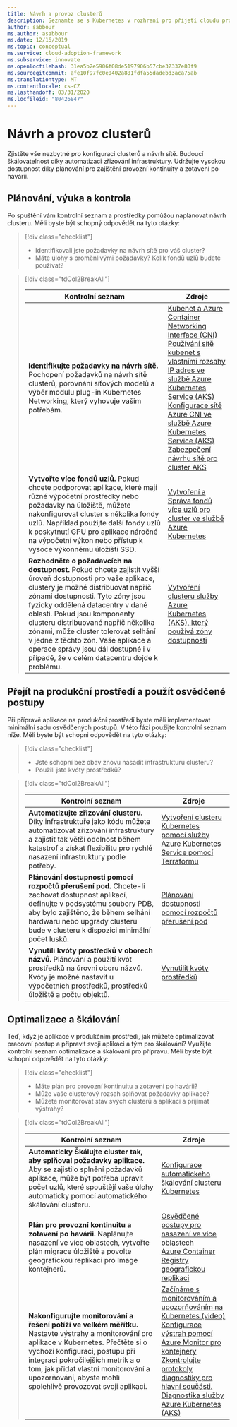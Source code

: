 ```yaml
---
title: Návrh a provoz clusterů
description: Seznamte se s Kubernetes v rozhraní pro přijetí cloudu pro návrh a operace clusteru.
author: sabbour
ms.author: asabbour
ms.date: 12/16/2019
ms.topic: conceptual
ms.service: cloud-adoption-framework
ms.subservice: innovate
ms.openlocfilehash: 31ea5b2e5906f08de5197906b57cbe32337e80f9
ms.sourcegitcommit: afe10f97fc0e0402a881fdfa55dadebd3aca75ab
ms.translationtype: MT
ms.contentlocale: cs-CZ
ms.lasthandoff: 03/31/2020
ms.locfileid: "80426847"
---
```

<!-- cSpell:ignore asabbour sabbour autoscaler PDBs -->

# <a name="cluster-design-and-operations"></a>Návrh a provoz clusterů

Zjistěte vše nezbytné pro konfiguraci clusterů a návrh sítě. Budoucí škálovatelnost díky automatizaci zřizování infrastruktury. Udržujte vysokou dostupnost díky plánování pro zajištění provozní kontinuity a zotavení po havárii.

## <a name="plan-train-and-proof"></a>Plánování, výuka a kontrola

Po spuštění vám kontrolní seznam a prostředky pomůžou naplánovat návrh clusteru. Měli byste být schopný odpovědět na tyto otázky:

<!-- markdownlint-disable MD033 -->

> [!div class="checklist"]
>
> - Identifikovali jste požadavky na návrh sítě pro váš cluster?
> - Máte úlohy s proměnlivými požadavky? Kolik fondů uzlů budete používat?

<!-- -->

> [!div class="tdCol2BreakAll"]
>
> | Kontrolní seznam  | Zdroje |
> |------------------------------------------------------------------|-----------------------------------------------------------------|
> | **Identifikujte požadavky na návrh sítě.** Pochopení požadavků na návrh sítě clusterů, porovnání síťových modelů a výběr modulu plug-in Kubernetes Networking, který vyhovuje vašim potřebám.    | [Kubenet a Azure Container Networking Interface (CNI)](https://docs.microsoft.com/azure/aks/concepts-network#azure-virtual-networks) <br/> [Používání sítě kubenet s vlastními rozsahy IP adres ve službě Azure Kubernetes Service (AKS)](https://docs.microsoft.com/azure/aks/configure-kubenet) <br/> [Konfigurace sítě Azure CNI ve službě Azure Kubernetes Service (AKS)](https://docs.microsoft.com/azure/aks/configure-azure-cni) <br/> [Zabezpečení návrhu sítě pro cluster AKS](https://github.com/Azure/sg-aks-workshop/blob/master/cluster-design/NetworkDesign.md)|
> | **Vytvořte více fondů uzlů.** Pokud chcete podporovat aplikace, které mají různé výpočetní prostředky nebo požadavky na úložiště, můžete nakonfigurovat cluster s několika fondy uzlů. Například použijte další fondy uzlů k poskytnutí GPU pro aplikace náročné na výpočetní výkon nebo přístup k vysoce výkonnému úložišti SSD.   | [Vytvoření a Správa fondů více uzlů pro cluster ve službě Azure Kubernetes](https://docs.microsoft.com/azure/aks/use-multiple-node-pools) |
> | **Rozhodněte o požadavcích na dostupnost.** Pokud chcete zajistit vyšší úroveň dostupnosti pro vaše aplikace, clustery je možné distribuovat napříč zónami dostupnosti. Tyto zóny jsou fyzicky oddělená datacentry v dané oblasti. Pokud jsou komponenty clusteru distribuované napříč několika zónami, může cluster tolerovat selhání v jedné z těchto zón. Vaše aplikace a operace správy jsou dál dostupné i v případě, že v celém datacentru dojde k problému.   | [Vytvoření clusteru služby Azure Kubernetes (AKS), který používá zóny dostupnosti](https://docs.microsoft.com/azure/aks/availability-zones) |

## <a name="go-to-production-and-apply-best-practices"></a>Přejít na produkční prostředí a použít osvědčené postupy

Při přípravě aplikace na produkční prostředí byste měli implementovat minimální sadu osvědčených postupů. V této fázi použijte kontrolní seznam níže. Měli byste být schopni odpovědět na tyto otázky:

> [!div class="checklist"]
>
> - Jste schopní bez obav znovu nasadit infrastrukturu clusteru?
> - Použili jste kvóty prostředků?

<!-- -->

> [!div class="tdCol2BreakAll"]
>
> | Kontrolní seznam  | Zdroje                                                                                                     |
> |------------------------------------------------------------------|-----------------------------------------------------------------|
> | **Automatizujte zřizování clusteru.** Díky infrastruktuře jako kódu můžete automatizovat zřizování infrastruktury a zajistit tak větší odolnost během katastrof a získat flexibilitu pro rychlé nasazení infrastruktury podle potřeby.     | [Vytvoření clusteru Kubernetes pomocí služby Azure Kubernetes Service pomocí Terraformu](https://docs.microsoft.com/azure/terraform/terraform-create-k8s-cluster-with-tf-and-aks)|
> | **Plánování dostupnosti pomocí rozpočtů přerušení pod.** Chcete-li zachovat dostupnost aplikací, definujte v podsystému soubory PDB, aby bylo zajištěno, že během selhání hardwaru nebo upgrady clusteru bude v clusteru k dispozici minimální počet lusků. | [Plánování dostupnosti pomocí rozpočtů přerušení pod](https://docs.microsoft.com/azure/aks/operator-best-practices-scheduler#plan-for-availability-using-pod-disruption-budgets)  |
> | **Vynutili kvóty prostředků v oborech názvů.** Plánování a použití kvót prostředků na úrovni oboru názvů. Kvóty je možné nastavit u výpočetních prostředků, prostředků úložiště a počtu objektů.| [Vynutilit kvóty prostředků](https://docs.microsoft.com/azure/aks/operator-best-practices-scheduler#enforce-resource-quotas)  |

## <a name="optimize-and-scale"></a>Optimalizace a škálování

Teď, když je aplikace v produkčním prostředí, jak můžete optimalizovat pracovní postup a připravit svoji aplikaci a tým pro škálování? Využijte kontrolní seznam optimalizace a škálování pro přípravu. Měli byste být schopni odpovědět na tyto otázky:

> [!div class="checklist"]
>
> - Máte plán pro provozní kontinuitu a zotavení po havárii?
> - Může vaše clusterový rozsah splňovat požadavky aplikace?
> - Můžete monitorovat stav svých clusterů a aplikací a přijímat výstrahy?

<!-- -->

> [!div class="tdCol2BreakAll"]
>
> | Kontrolní seznam  | Zdroje |
> |------------------------------------------------------------------|-----------------------------------------------------------------|
> | **Automaticky Škálujte cluster tak, aby splňoval požadavky aplikace.** Aby se zajistilo splnění požadavků aplikace, může být potřeba upravit počet uzlů, které spouštějí vaše úlohy automaticky pomocí automatického škálování clusteru. | [Konfigurace automatického škálování clusteru Kubernetes](https://docs.microsoft.com/azure/aks/cluster-autoscaler)    |
> | **Plán pro provozní kontinuitu a zotavení po havárii.** Naplánujte nasazení ve více oblastech, vytvořte plán migrace úložiště a povolte geografickou replikaci pro Image kontejnerů. | [Osvědčené postupy pro nasazení ve více oblastech](https://docs.microsoft.com/azure/aks/operator-best-practices-multi-region)  <br/> [Azure Container Registry geografickou replikaci](https://docs.microsoft.com/azure/container-registry/container-registry-geo-replication)  |
> | **Nakonfigurujte monitorování a řešení potíží ve velkém měřítku.** Nastavte výstrahy a monitorování pro aplikace v Kubernetes. Přečtěte si o výchozí konfiguraci, postupu při integraci pokročilejších metrik a o tom, jak přidat vlastní monitorování a upozorňování, abyste mohli spolehlivě provozovat svoji aplikaci. | [Začínáme s monitorováním a upozorňováním na Kubernetes (video)](https://www.youtube.com/watch?v=W7aN_z-cyUw&list=PLLasX02E8BPCrIhFrc_ZiINhbRkYMKdPT&index=16) <br/> [Konfigurace výstrah pomocí Azure Monitor pro kontejnery](https://docs.microsoft.com/azure/azure-monitor/insights/container-insights-overview) <br/> [Zkontrolujte protokoly diagnostiky pro hlavní součásti.](https://docs.microsoft.com/azure/aks/view-master-logs) <br/> [Diagnostika služby Azure Kubernetes (AKS)](https://docs.microsoft.com/azure/aks/concepts-diagnostics)    |
